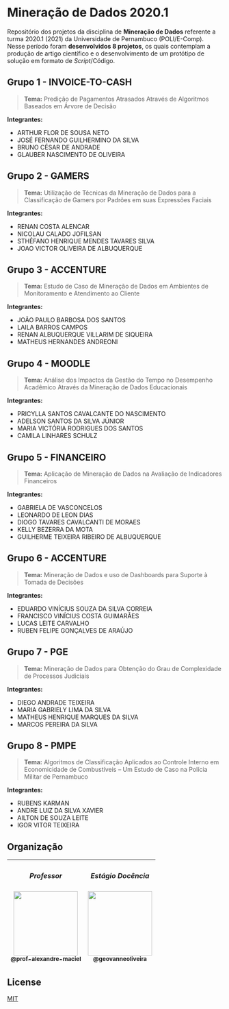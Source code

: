 # Mineração de Dados 2020.1

Repositório dos projetos da disciplina de **Mineração de Dados** referente a turma 2020.1 (2021) da Universidade de Pernambuco (POLI/E-Comp). Nesse período foram **desenvolvidos 8 projetos**, os quais contemplam a produção de artigo científico e o desenvolvimento de um protótipo de solução em formato de _Script_/Código.

## Grupo 1 - INVOICE-TO-CASH

> **Tema:** Predição de Pagamentos Atrasados Através de Algoritmos Baseados em Árvore de Decisão

**Integrantes:**
* ARTHUR FLOR DE SOUSA NETO
* JOSÉ FERNANDO GUILHERMINO DA SILVA
* BRUNO CÉSAR DE ANDRADE
* GLAUBER NASCIMENTO DE OLIVEIRA

## Grupo 2 - GAMERS

> **Tema:** Utilização de Técnicas da Mineração de Dados para a Classificação de Gamers por Padrões em suas Expressões Faciais

**Integrantes:**
* RENAN COSTA ALENCAR
* NICOLAU CALADO JOFILSAN
* STHÉFANO HENRIQUE MENDES TAVARES SILVA
* JOAO VICTOR OLIVEIRA DE ALBUQUERQUE

## Grupo 3 - ACCENTURE

> **Tema:** Estudo de Caso de Mineração de Dados em Ambientes de Monitoramento e Atendimento ao Cliente

**Integrantes:**
* JOÃO PAULO BARBOSA DOS SANTOS
* LAILA BARROS CAMPOS
* RENAN ALBUQUERQUE VILLARIM DE SIQUEIRA
* MATHEUS HERNANDES ANDREONI

## Grupo 4 - MOODLE

> **Tema:** Análise dos Impactos da Gestão do Tempo no Desempenho Acadêmico Através da Mineração de Dados Educacionais

**Integrantes:**
* PRICYLLA SANTOS CAVALCANTE DO NASCIMENTO
* ADELSON SANTOS DA SILVA JÚNIOR
* MARIA VICTÓRIA RODRIGUES DOS SANTOS
* CAMILA LINHARES SCHULZ

## Grupo 5 - FINANCEIRO

> **Tema:** Aplicação de Mineração de Dados na Avaliação de Indicadores Financeiros

**Integrantes:**
* GABRIELA DE VASCONCELOS
* LEONARDO DE LEON DIAS
* DIOGO TAVARES CAVALCANTI DE MORAES
* KELLY BEZERRA DA MOTA
* GUILHERME TEIXEIRA RIBEIRO DE ALBUQUERQUE

## Grupo 6 - ACCENTURE

> **Tema:** Mineração de Dados e uso de Dashboards para Suporte à Tomada de Decisões

**Integrantes:**
* EDUARDO VINÍCIUS SOUZA DA SILVA CORREIA
* FRANCISCO VINÍCIUS COSTA GUIMARÃES
* LUCAS LEITE CARVALHO
* RUBEN FELIPE GONÇALVES DE ARAÚJO

## Grupo 7 - PGE

> **Tema:** Mineração de Dados para Obtenção do Grau de Complexidade de Processos Judiciais

**Integrantes:**
* DIEGO ANDRADE TEIXEIRA
* MARIA GABRIELY LIMA DA SILVA
* MATHEUS HENRIQUE MARQUES DA SILVA
* MARCOS PEREIRA DA SILVA

## Grupo 8 - PMPE

> **Tema:** Algoritmos de Classificação Aplicados ao Controle Interno em Economicidade de Combustíveis – Um Estudo de Caso na Polícia Militar de Pernambuco

**Integrantes:**
* RUBENS KARMAN
* ANDRE LUIZ DA SILVA XAVIER
* AILTON DE SOUZA LEITE
* IGOR VITOR TEIXEIRA

## Organização

| <h5>Professor</h5>[<img src="https://github.com/prof-alexandre-maciel.png?size=150" width=150><br><sub>@prof-alexandre-maciel</sub>](https://github.com/prof-alexandre-maciel) | <h5>Estágio Docência</h5>[<img src="https://github.com/geovanneoliveira.png?size=150" width=150><br><sub>@geovanneoliveira</sub>](https://github.com/geovanneoliveira) |
| :---: |:---: |

## License
[MIT](https://choosealicense.com/licenses/mit/)
